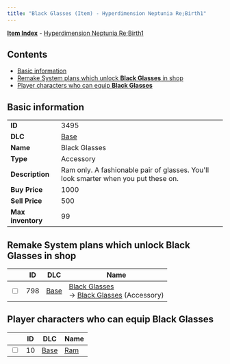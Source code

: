 ```yaml
---
title: "Black Glasses (Item) - Hyperdimension Neptunia Re;Birth1"
---
```


[**Item Index**](/neptunia/rb1/item/index.html) - [Hyperdimension Neptunia Re;Birth1](/neptunia/rb1)

## Contents

- [Basic information](#basic-information)
- [Remake System plans which unlock **Black Glasses** in shop](#remake-system-plans-which-unlock-black-glasses-in-shop)
- [Player characters who can equip **Black Glasses**](#player-characters-who-can-equip-black-glasses)

## Basic information

|   |   |
| -- | -- |
| **ID** | 3495 |
| **DLC** | [Base](/neptunia/rb1/dlc/1-base.html) |
| **Name** | Black Glasses |
| **Type** | Accessory |
| **Description** | Ram only. A fashionable pair of glasses. You'll look smarter when you put these on. |
| **Buy Price** | 1000 |
| **Sell Price** | 500 |
| **Max inventory** | 99 |

## Remake System plans which unlock **Black Glasses** in shop

|    | ID | DLC | Name |
| -- | -- | --- | ---- |
| <input type="checkbox" id="rb1-remake-1-798" class="trackbox" /> | 798 | [Base](/neptunia/rb1/dlc/1-base.html) | [Black Glasses](/neptunia/rb1/remake/1-798-black-glasses.html)<br />→ [Black Glasses](/neptunia/rb1/item/1-3495-black-glasses.html) (Accessory) |

## Player characters who can equip **Black Glasses**

|    | ID | DLC | Name |
| -- | -- | --- | ---- |
| <input type="checkbox" id="rb1-player-1-10" class="trackbox" /> | 10 | [Base](/neptunia/rb1/dlc/1-base.html) | [Ram](/neptunia/rb1/player/1-10-ram.html) |